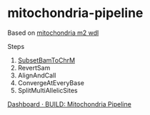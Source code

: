 # mitochondria-pipeline  
  
 Based on [mitochondria m2 wdl](https://github.com/broadinstitute/gatk/tree/2e6045a259ed2ded3e9036a5b44a1f8ba330860d/scripts/mitochondria_m2_wdl)
   
  Steps  
  1.  [SubsetBamToChrM](https://github.com/cwl-apps/mitochondria-pipeline/blob/60097661bd453cd7fbfa6c26c58f6b2757b4e833/scripts/MitochondriaPipeline.wdl#L192)
  2.  RevertSam
  3.  AlignAndCall
  4.  ConvergeAtEveryBase
  5.  SplitMultiAllelicSites

[Dashboard ⋅ BUILD: Mitochondria Pipeline](https://platform.sb.biodatacatalyst.nhlbi.nih.gov/u/dave/build-mitochondria-pipeline/) 
